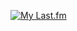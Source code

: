 [![My Last.fm](https://lastfm-recently-played.vercel.app/api?user=chemiclast&count=10&width=1000)](https://www.last.fm/user/chemiclast)

<!--
**chemiclast/chemiclast** is a ✨ _special_ ✨ repository because its `README.md` (this file) appears on your GitHub profile.

Here are some ideas to get you started:

- 🔭 I’m currently working on ...
- 🌱 I’m currently learning ...
- 👯 I’m looking to collaborate on ...
- 🤔 I’m looking for help with ...
- 💬 Ask me about ...
- 📫 How to reach me: ...
- 😄 Pronouns: ...
- ⚡ Fun fact: ...
-->
